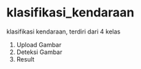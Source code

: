 # klasifikasi_kendaraan
klasifikasi kendaraan, terdiri dari 4 kelas 
1. Upload Gambar
2. Deteksi Gambar
3. Result
